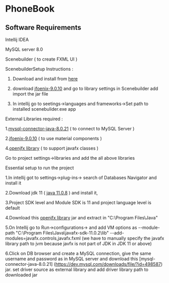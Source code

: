 # PhoneBook

## Software Requirements

Intellij IDEA

MySQL server 8.0




Scenebuilder ( to create FXML UI )

ScenebuilderSetup Instructions :

1. Download and install from [here](https://gluonhq.com/products/scene-builder/thanks/?dl=/download/scene-builder-11-windows-x64/)

2. download [jfoenix-9.0.10](https://jar-download.com/artifacts/com.jfoenix/jfoenix/9.0.10/source-code) and go to library settings in Scenebuilder add import the jar file

2. In intellij go to seetings->languages and frameworks->Set path to installed scenebulider.exe app




External Libraries required : 

  1.[mysql-connector-java-8.0.21](https://dev.mysql.com/downloads/file/?id=498587) ( to connect to MySQL Server )
  
  2.[jfoenix-9.0.10](https://jar-download.com/artifacts/com.jfoenix/jfoenix/9.0.10/source-code) ( to use material components )
  
  4.[openjfx library](https://gluonhq.com/download/javafx-11-0-2-sdk-windows/) ( to support javafx classes )
  
  Go to project settings->libraries and add the all above libraries
  
  
  
  Essential setup to run the project
  
  1.In intellij got to settings->plug-ins-> search of Databases Navigator and install it
  
  2.Download jdk 11 ( [java 11.0.8](https://www.oracle.com/java/technologies/javase-jdk11-downloads.html#license-lightbox) ) and install it,
  
  3.Project SDK level and Module SDK is 11 and project language level is default
  
  4.Download this [openjfx library](https://gluonhq.com/download/javafx-11-0-2-sdk-windows/) jar and extract in "C:\Program Files\Java\"
  
  5.On Intellij go to Run->configurations-> and add VM options as --module-path "C:\Program Files\Java\javafx-sdk-11.0.2\lib" --add-modules=javafx.controls,javafx.fxml
   (we have to manually specify the javafx library path to jvm because javfx is not part of JDK in JDK 11 or above)
   
  6.Click on DB browser and create a MySQL connection,  give the same username and password as in MySQL server and download this [mysql-connector-java-8.0.21]   (https://dev.mysql.com/downloads/file/?id=498587) jar. set driver source as external library and add driver library path to downloaded jar
  

  
